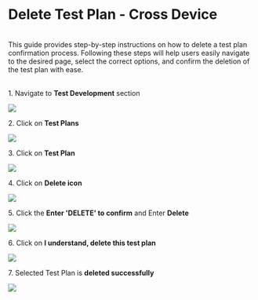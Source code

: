 # Delete Test Plan - Cross Device
\
This guide provides step-by-step instructions on how to delete a test plan confirmation process. Following these steps will help users easily navigate to the desired page, select the correct options, and confirm the deletion of the test plan with ease.

\
1\. Navigate to **Test Development** section

![](https://ajeuwbhvhr.cloudimg.io/colony-recorder.s3.amazonaws.com/files/2024-03-05/62faca16-b4a0-4d4a-9325-82e7966cc0db/user_cropped_screenshot.jpeg?tl_px=0,0&br_px=1075,600&force_format=png&wat_scale=95&wat=1&wat_opacity=0.7&wat_gravity=northwest&wat_url=https://colony-recorder.s3.us-west-1.amazonaws.com/images/watermarks/FB923C_standard.png&wat_pad=4,223)


2\. Click on **Test Plans**

![](https://ajeuwbhvhr.cloudimg.io/colony-recorder.s3.amazonaws.com/files/2024-03-05/5cb105f0-f3b5-4b90-b7c7-9bf334ec881d/ascreenshot.jpeg?tl_px=0,219&br_px=1075,820&force_format=png&wat_scale=95&wat=1&wat_opacity=0.7&wat_gravity=northwest&wat_url=https://colony-recorder.s3.us-west-1.amazonaws.com/images/watermarks/FB923C_standard.png&wat_pad=157,265)


3\. Click on **Test Plan**

![](https://ajeuwbhvhr.cloudimg.io/colony-recorder.s3.amazonaws.com/files/2024-03-05/fe40a509-e0e4-4d82-b027-d28d06de9426/ascreenshot.jpeg?tl_px=0,41&br_px=1075,642&force_format=png&wat_scale=95&wat=1&wat_opacity=0.7&wat_gravity=northwest&wat_url=https://colony-recorder.s3.us-west-1.amazonaws.com/images/watermarks/FB923C_standard.png&wat_pad=502,265)


4\. Click on **Delete icon**

![](https://ajeuwbhvhr.cloudimg.io/colony-recorder.s3.amazonaws.com/files/2024-03-05/0c2d3491-3d6a-4393-a899-602a6b8c7769/ascreenshot.jpeg?tl_px=844,0&br_px=1920,600&force_format=png&wat_scale=95&wat=1&wat_opacity=0.7&wat_gravity=northwest&wat_url=https://colony-recorder.s3.us-west-1.amazonaws.com/images/watermarks/FB923C_standard.png&wat_pad=900,-1)


5\. Click the **Enter 'DELETE' to confirm** and Enter **Delete**

![](https://ajeuwbhvhr.cloudimg.io/colony-recorder.s3.amazonaws.com/files/2024-03-05/1aa48a37-8078-4d34-819e-e9f0f479218c/ascreenshot.jpeg?tl_px=435,227&br_px=1510,828&force_format=png&wat_scale=95&wat=1&wat_opacity=0.7&wat_gravity=northwest&wat_url=https://colony-recorder.s3.us-west-1.amazonaws.com/images/watermarks/FB923C_standard.png&wat_pad=502,265)


6\. Click on **I understand, delete this test plan**

![](https://ajeuwbhvhr.cloudimg.io/colony-recorder.s3.amazonaws.com/files/2024-03-05/49c62128-7ca9-4bdf-b3b8-8ab36baa7b8a/ascreenshot.jpeg?tl_px=517,295&br_px=1592,896&force_format=png&wat_scale=95&wat=1&wat_opacity=0.7&wat_gravity=northwest&wat_url=https://colony-recorder.s3.us-west-1.amazonaws.com/images/watermarks/FB923C_standard.png&wat_pad=502,265)


7\. Selected Test Plan is **deleted successfully**

![](https://ajeuwbhvhr.cloudimg.io/colony-recorder.s3.amazonaws.com/files/2024-03-05/7372b58d-0776-4473-b0f1-57bb3d8a363a/user_cropped_screenshot.jpeg?tl_px=282,61&br_px=1357,662&force_format=png&wat_scale=95&wat=1&wat_opacity=0.7&wat_gravity=northwest&wat_url=https://colony-recorder.s3.us-west-1.amazonaws.com/images/watermarks/FB923C_standard.png&wat_pad=502,265)



